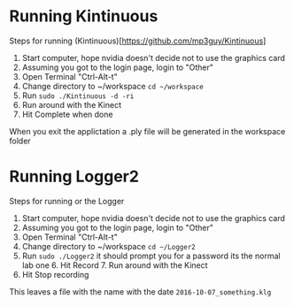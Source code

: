 # Running Kintinuous
Steps for running (Kintinuous)[https://github.com/mp3guy/Kintinuous]

1. Start computer, hope nvidia doesn't decide not to use the graphics card
2. Assuming you got to the login page, login to "Other"
3. Open Terminal "Ctrl-Alt-t"
4. Change directory to ~/workspace `cd ~/workspace`
5. Run `sudo ./Kintinuous -d -ri`
6. Run around with the Kinect
7. Hit Complete when done

When you exit the applictation a .ply file will be generated in the workspace
folder


# Running Logger2
Steps for running or the Logger

1. Start computer, hope nvidia doesn't decide not to use the graphics card
2. Assuming you got to the login page, login to "Other"
3. Open Terminal "Ctrl-Alt-t"
4. Change directory to ~/workspace `cd ~/Logger2`
5. Run `sudo ./Logger2` it should prompt you for a password its the normal lab
   one 6. Hit Record 7. Run around with the Kinect
6. Hit Stop recording

This leaves a file with the name with the date `2016-10-07_something.klg`


